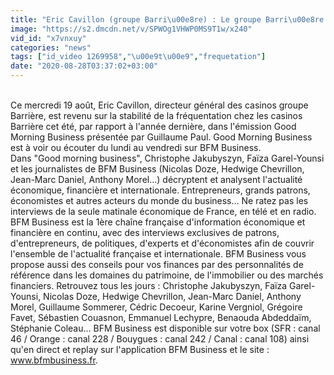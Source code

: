 ```yaml
---
title: "Eric Cavillon (groupe Barri\u00e8re) : Le groupe Barri\u00e8re constate une fr\u00e9quentation stable des casinos cet \u00e9t\u00e9 par rapport \u00e0 l'an dernier - 19 08"
image: "https://s2.dmcdn.net/v/SPWOg1VHWP0MS9T1w/x240"
vid_id: "x7vnxuy"
categories: "news"
tags: ["id_video 1269958","\u00e9t\u00e9","frequetation"]
date: "2020-08-28T03:37:02+03:00"
---
```

<br>Ce mercredi 19 août, Eric Cavillon, directeur général des casinos groupe Barrière, est revenu sur la stabilité de la fréquentation chez les casinos Barrière cet été, par rapport à l'année dernière, dans l'émission Good Morning Business présentée par Guillaume Paul. Good Morning Business est à voir ou écouter du lundi au vendredi sur BFM Business.   <br>Dans &quot;Good morning business&quot;, Christophe Jakubyszyn, Faïza Garel-Younsi et les journalistes de BFM Business (Nicolas Doze, Hedwige Chevrillon, Jean-Marc Daniel, Anthony Morel...) décryptent et analysent l'actualité économique, financière et internationale. Entrepreneurs, grands patrons, économistes et autres acteurs du monde du business... Ne ratez pas les interviews de la seule matinale économique de France, en télé et en radio.   <br>BFM Business est la 1ère chaîne française d'information économique et financière en continu, avec des interviews exclusives de patrons, d'entrepreneurs, de politiques, d'experts et d'économistes afin de couvrir l'ensemble de l'actualité française et internationale. BFM Business vous propose aussi des conseils pour vos finances par des personnalités de référence dans les domaines du patrimoine, de l'immobilier ou des marchés financiers. Retrouvez tous les jours : Christophe Jakubyszyn, Faïza Garel-Younsi, Nicolas Doze, Hedwige Chevrillon, Jean-Marc Daniel, Anthony Morel, Guillaume Sommerer, Cédric Decoeur, Karine Vergniol, Grégoire Favet, Sébastien Couasnon, Emmanuel Lechypre, Benaouda Abdeddaïm, Stéphanie Coleau... BFM Business est disponible sur votre box (SFR : canal 46 / Orange : canal 228 / Bouygues : canal 242 / Canal : canal 108) ainsi qu'en direct et replay  sur l'application BFM Business et le site : www.bfmbusiness.fr.   <br>
